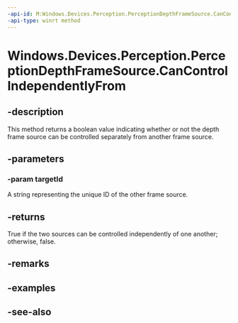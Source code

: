 ----api-id: M:Windows.Devices.Perception.PerceptionDepthFrameSource.CanControlIndependentlyFrom(System.String)
-api-type: winrt method
---<!-- Method syntaxpublic bool CanControlIndependentlyFrom(System.String targetId)--># Windows.Devices.Perception.PerceptionDepthFrameSource.CanControlIndependentlyFrom## -descriptionThis method returns a boolean value indicating whether or not the depth frame source can be controlled separately from another frame source.## -parameters### -param targetIdA string representing the unique ID of the other frame source.## -returnsTrue if the two sources can be controlled independently of one another; otherwise, false.## -remarks## -examples## -see-also